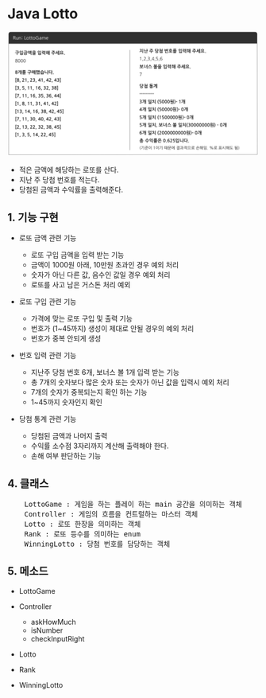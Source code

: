 # Java Lotto
![lottoExample](./src/img/lottoExample.png)

- 적은 금액에 해당하는 로또를 산다.
- 지난 주 당첨 번호를 적는다.
- 당첨된 금액과 수익률을 출력해준다.

## 1. 기능 구현

- 로또 금액 관련 기능

    - 로또 구입 금액을 입력 받는 기능
    - 금액이 1000원 아래, 10만원 초과인 경우 예외 처리
    - 숫자가 아닌 다른 값, 음수인 값일 경우 예외 처리
    - 로또를 사고 남은 거스돈 처리 예외

- 로또 구입 관련 기능

    - 가격에 맞는 로또 구입 및 출력 기능
    - 번호가 (1~45까지) 생성이 제대로 안될 경우의 예외 처리
    - 번호가 중복 안되게 생성

- 번호 입력 관련 기능

    - 지난주 당첨 번호 6개, 보너스 볼 1개 입력 받는 기능
    - 총 7개의 숫자보다 많은 숫자 또는 숫자가 아닌 값을 입력시 예외 처리
    - 7개의 숫자가 중복되는지 확인 하는 기능
    - 1~45까지 숫자인지 확인

- 당첨 통계 관련 기능

    - 당첨된 금액과 나머지 출력
    - 수익률 소수점 3자리까지 계산해 출력해야 한다.
    - 손해 여부 판단하는 기능

## 4. 클래스
<pre>
    LottoGame : 게임을 하는 플레이 하는 main 공간을 의미하는 객체
    Controller : 게임의 흐름을 컨트럴하는 마스터 객체
    Lotto : 로또 한장을 의미하는 객체
    Rank : 로또 등수를 의미하는 enum
    WinningLotto : 당첨 번호를 담당하는 객체
</pre>

## 5. 메소드
- LottoGame

- Controller
    - askHowMuch
    - isNumber
    - checkInputRight
- Lotto
- Rank
- WinningLotto
